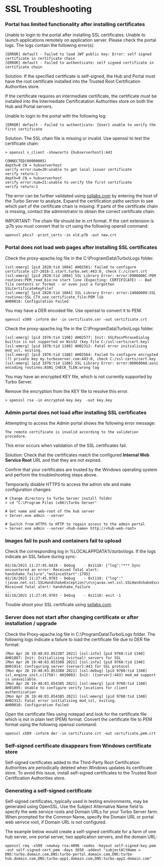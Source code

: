 # SSL Troubleshooting

### Portal has limited functionality after installing certificates

Unable to login to the portal after installing SSL certificates. Unable to launch applications remotely on application server. Please check the portal logs. The logs contain the following error(s):

```
[ERROR] default - Failed to load JWT public key: Error: self signed certificate in certificate chain
[ERROR] default - Failed to authenticate: self signed certificate in certificate chain
```

Solution:
If the specified certificate is self-signed, the Hub and Portal must have the root certificate installed into the Trusted Root Certification Authorities store. 

If the certificate requires an intermediate certificate, the certificate must be installed into the Intermediate Certificatation Authorities store on both the Hub and Portal servers.

Unable to login to the portal with the following log:

```
[ERROR] default - Failed to authenticate: {User} unable to verify the first certificate
```

Solution:
The SSL chain file is missing or invalid. Use openssl to test the certificate chain:

```
> openssl s_client -showcerts {hubserverhost}:443

CONNECTED(00000005)
depth=0 CN = hubserverhost
verify error:num=20:unable to get local issuer certificate
verify return:1
depth=0 CN = hubserverhost
verify error:num=21:unable to verify the first certificate
verify return:1
```

The error can be further validated using [ssllabs.com](https://www.ssllabs.com/ssltest/analyze.html) by entering the host of the Turbo Server to analyze. Expand the certification paths section to see which part of the certificate chain is missing. If parts of the certificate chain is missing, contact the administrator to obtain the correct certificate chain.

IMPORTANT: The chain file should be in crt format. If the cert extension is .p7b you must convert that to crt using the following opensll command:
```
openssl pkcs7 -print_certs -in old.p7b -out new.crt
```

### Portal does not load web pages after installing SSL certificates

Check the proxy-apache.log file in the C:\ProgramData\Turbo\Logs folder.

```
[ssl:emerg] [pid 2828:tid 1084] AH02561: Failed to configure certificate s27-2016-2.start.turbo.net:443:0, check C:/c/cert.crt
[ssl:emerg] [pid 2828:tid 1084] SSL Library Error: error:0906D06C:PEM routines:PEM_read_bio:no start line (Expecting: CERTIFICATE) -- Bad file contents or format - or even just a forgotten SSLCertificateKeyFile?
[ssl:emerg] [pid 2828:tid 1084] SSL Library Error: error:140AD009:SSL routines:SSL_CTX_use_certificate_file:PEM lib
AH00016: Configuration Failed
```

You may have a DER encoded file. Use openssl to convert it to PEM.

```
openssl x509 -inform der -in certificate.cer -out certificate.crt
```

Check the proxy-apache.log file in the C:\ProgramData\Turbo\Logs folder.

```
[ssl:emerg] [pid 1976:tid 1108] AH02577: Init: SSLPassPhraseDialog builtin is not supported on Win32 (key file C:/ssl-certs/cert.key)
[ssl:emerg] [pid 1976:tid 1108] AH02312: Fatal error initialising mod_ssl, exiting.
[ssl:emerg] [pid 1976:tid 1108] AH02564: Failed to configure encrypted (?) private key my.turboserver.com:443:0, check C:/ssl-certs/cert.key
[ssl:emerg] [pid 1976:tid 1108] SSL Library Error: error:0D0680A8:asn1 encoding routines:ASN1_CHECK_TLEN:wrong tag
```

You may have an encrypted KEY file, which is not currently supported by Turbo Server. 

Remove the encryption from the KEY file to resolve this error.

```
> openssl rsa -in encrypted-key.key  -out key.key
```

### Admin portal does not load after installing SSL certificates

Attempting to access the Admin portal shows the following error message:

```
The remote certificate is invalid according to the validation procedure.
```

This error occurs when validation of the SSL certificates fail.

Solution:
Check that the certificates match the configured __Internal Web Service Root__ URL and that they are not expired.

Confirm that your certificates are trusted by the Windows operating system and perform the troubleshooting steps above.

Temporarily disable HTTPS to access the admin site and make configuration changes:

```
# Change directory to Turbo Server install folder
> cd "C:\Program Files (x86)\Turbo Server"

# Get name and web-root of the hub server
> Server.exe admin --server

# Switch from HTTPS to HTTP to regain access to the admin portal
> Server.exe admin --server <hub-name> http://<hub-web-root>
```

### Images fail to push and containers fail to upload

Check the corresponding log in %LOCALAPPDATA%\turbo\logs\. If the logs indicate an SSL failure during sync:

```
02/16/2021 11:27:45.6419 - Debug    - 0x1118: {"log":"*** Sync encountered an error: Received fatal alert: handshake_failure","msSinceStart":1795}
02/16/2021 11:27:45.9703 - Debug    - 0x1118: {"log":"(javax.net.ssl.SSLHandshakeException)\n\njavax.net.ssl.SSLHandshakeException: Received fatal alert: handshake_failure
...
02/16/2021 11:27:45.9703 - Debug    - 0x1118: exit -1
```

Trouble shoot your SSL certificate using [ssllabs.com](https://www.ssllabs.com/ssltest/analyze.html).

### Server does not start after changing certificate or after installation / upgrade 

Check the Proxy-apache.log file in C:\ProgramData\Turbo\Logs folder. The following logs indicate a failure to load the certificate file due to DER file format:
```
[Mon Apr 26 19:48:03.852387 2021] [ssl:info] [pid 9760:tid 1340] AH01887: Init: Initializing (virtual) servers for SSL
[Mon Apr 26 19:48:03.853388 2021] [ssl:info] [pid 9760:tid 1340] AH01914: Configuring server {server}:443 for SSL protocol
[Mon Apr 26 19:48:03.853388 2021] [ssl:debug] [pid 9760:tid 1340] ssl_engine_init.c(1758): AH10083: Init: ({server}:443) mod_md support is unavailable.
[Mon Apr 26 19:48:03.854385 2021] [ssl:emerg] [pid 9760:tid 1340] AH01895: Unable to configure verify locations for client authentication
[Mon Apr 26 19:48:03.854385 2021] [ssl:emerg] [pid 9760:tid 1340] AH02312: Fatal error initialising mod_ssl, exiting.
AH00016: Configuration Failed
```

Open the certificate files using notepad and look for the certificate file which is not in plain text (PEM) format. Convert the certificate file to PEM format using the following openssl command:
```
openssl x509 -inform der -in certificate.crt -out certificate.pem.crt
```

### Self-signed certificate disappears from Windows certificate store

Self-signed certificates added to the Third-Party Root Certification Authorities are periodically deleted when Windows updates its certificate store. To avoid this issue, install self-signed certificates to the Trusted Root Certification Authorities store.

### Generating a self-signed certificate

Self-signed certificates, typically used in testing environments, may be generated using OpenSSL. Use the Subject Alternative Name field to specify the web service roots and Domain URLs for your Turbo Server farm. When prompted for the Common Name, specify the Domain URL or portal web serivce root, if Domain URL is not configured.

The example below would create a self-signed certificate for a farm of one hub server, one portal server, two application servers, and the domain URL:

```
openssl req -x509 -newkey rsa:4096 -nodes -keyout self-signed-key.pem -out self-signed-cert.pem -days 3650 -addext "subjectAltName = DNS:turbo.domain.com,DNS:turbo-portal.domain.com,DNS:turbo-hub.domain.com,DNS:turbo-app1.domain.com,DNS:turbo-app2.domain.com"
```